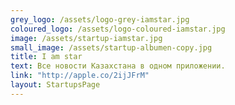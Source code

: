 ```yaml
---
grey_logo: /assets/logo-grey-iamstar.jpg
coloured_logo: /assets/logo-coloured-iamstar.jpg
image: /assets/startup-iamstar.jpg
small_image: /assets/startup-albumen-copy.jpg
title: I am star
text: Все новости Казахстана в одном приложении.
link: "http://apple.co/2ijJFrM"
layout: StartupsPage
---
```

